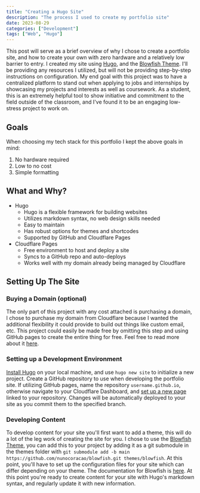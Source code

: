 ```yaml
---
title: "Creating a Hugo Site"
description: "The process I used to create my portfolio site"
date: 2023-08-29
categories: ["Development"]
tags: ["Web", "Hugo"]
---
```

This post will serve as a brief overview of why I chose to create a portfolio site, and how to create your own with zero hardware and a relatively low barrier to entry. I created my site using [Hugo](https://gohugo.io/), and the [Blowfish Theme](https://blowfish.page/). I'll be providing any resources I utilized, but will not be providing step-by-step instructions on configuration. My end goal with this project was to have a centralized platform to stand out when applying to jobs and internships by showcasing my projects and interests as well as coursework. As a student, this is an extremely helpful tool to show initiative and commitment to the field outside of the classroom, and I've found it to be an engaging low-stress project to work on.

## Goals

When choosing my tech stack for this portfolio I kept the above goals in mind:

1. No hardware required
2. Low to no cost
3. Simple formatting

## What and Why?

- Hugo
  - Hugo is a flexible framework for building websites
  - Utilizes markdown syntax, no web design skills needed
  - Easy to maintain
  - Has robust options for themes and shortcodes
  - Supported by GitHub and Cloudflare Pages
- Cloudflare Pages
  - Free environment to host and deploy a site
  - Syncs to a GitHub repo and auto-deploys
  - Works well with my domain already being managed by Cloudflare

## Setting Up The Site

### Buying a Domain (optional)

The only part of this project with any cost attached is purchasing a domain, I chose to purchase my domain from Cloudflare because I wanted the additional flexibility it could provide to build out things like custom email, etc. This project could easily be made free by omitting this step and using GitHub pages to create the entire thing for free. Feel free to read more about it [here](https://pages.github.com/).

### Setting up a Development Environment

[Install Hugo](https://gohugo.io/installation/) on your local machine, and use `hugo new site` to initialize a new project. Create a GitHub repository to use when developing the portfolio site. If utilizing GitHub pages, name the repository `username.github.io`, otherwise navigate to your Cloudflare Dashboard, and [set up a new page](https://developers.cloudflare.com/pages/framework-guides/deploy-a-hugo-site/) linked to your repository. Changes will be automatically deployed to your site as you commit them to the specified branch.

### Developing Content

To develop content for your site you'll first want to add a theme, this will do a lot of the leg work of creating the site for you. I chose to use the [Blowfish Theme](https://blowfish.page/docs/installation/), you can add this to your project by adding it as a git submodule in the themes folder with `git submodule add -b main https://github.com/nunocoracao/blowfish.git themes/blowfish`. At this point, you'll have to set up the configuration files for your site which can differ depending on your theme. The documentation for Blowfish is [here](https://blowfish.page/docs/installation/#set-up-theme-configuration-files). At this point you're ready to create content for your site with Hugo's markdown syntax, and regularly update it with new information.
